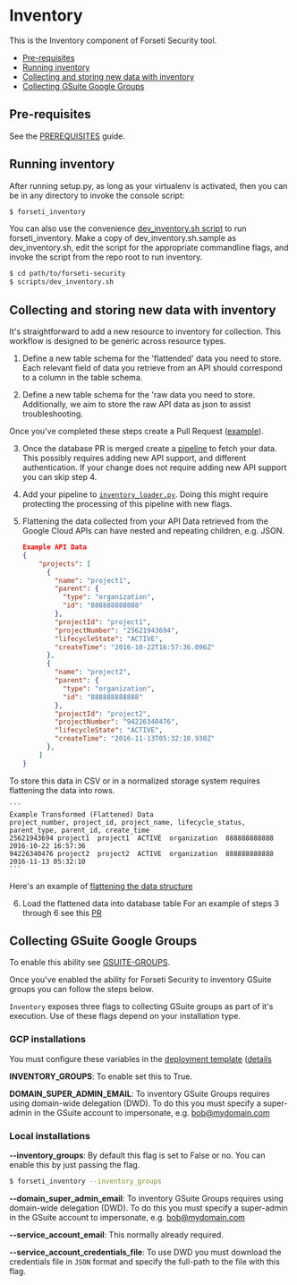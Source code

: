 # Inventory
This is the Inventory component of Forseti Security tool.
  * [Pre-requisites](#pre-requisites)
  * [Running inventory](#running-inventory)
  * [Collecting and storing new data with inventory](#collecting-and-storing-new-data-with-inventory)
  * [Collecting GSuite Google Groups](#collecting-gsuite-google-groups)
  
## Pre-requisites
See the [PREREQUISITES](/docs/prerequisites/README.md) guide.

## Running inventory
After running setup.py, as long as your virtualenv is activated, then you can be in
any directory to invoke the console script:

```sh
$ forseti_inventory
```

You can also use the convenience [dev_inventory.sh script](/scripts) to run
forseti_inventory. Make a copy of dev_inventory.sh.sample
as dev_inventory.sh, edit the script for the appropriate
commandline flags, and invoke the script from the repo root to run inventory.

```sh
$ cd path/to/forseti-security
$ scripts/dev_inventory.sh
```

## Collecting and storing new data with inventory

It's straightforward to add a new resource to inventory for collection. This workflow is designed to be generic across resource types.

1. Define a new table schema for the 'flattended' data you need to store.
Each relevant field of data you retrieve from an API should correspond to a column in the table schema.

2. Define a new table schema for the 'raw data you need to store.
Additionally, we aim to store the raw API data as json to assist troubleshooting.

Once you've completed these steps create a Pull Request ([example](https://github.com/GoogleCloudPlatform/forseti-security/pull/159)).

3. Once the database PR is merged create a [pipeline](/google/cloud/security/inventory/pipelines/) to fetch your data.
This possibly requires adding new API support, and different authentication. If your change does not require adding new API support you can skip step 4.

4. Add your pipeline to [`inventory_loader.py`](/google/cloud_securit/inventory/inventory_loader.py).
Doing this might require protecting the processing of this pipeline with new flags.

5. Flattening the data collected from your API
Data retrieved from the Google Cloud APIs can have nested and repeating children, e.g. JSON.

    ```json
    Example API Data
    {
        "projects": [
          {
            "name": "project1",
            "parent": {
              "type": "organization",
              "id": "888888888888"
            },
            "projectId": "project1",
            "projectNumber": "25621943694",
            "lifecycleState": "ACTIVE",
            "createTime": "2016-10-22T16:57:36.096Z"
          },
          {
            "name": "project2",
            "parent": {
              "type": "organization",
              "id": "888888888888"
            },
            "projectId": "project2",
            "projectNumber": "94226340476",
            "lifecycleState": "ACTIVE",
            "createTime": "2016-11-13T05:32:10.930Z"
          },
        ]
    }
    ```
    
To store this data in CSV or in a normalized storage system requires flattening the data into rows.

    ```
    Example Transformed (Flattened) Data
    project_number, project_id, project_name, lifecycle_status, parent_type, parent_id, create_time
    25621943694 project1  project1  ACTIVE  organization  888888888888  2016-10-22 16:57:36
    94226340476 project2  project2  ACTIVE  organization  888888888888  2016-11-13 05:32:10
    ```
Here's an example of [flattening the data structure](https://github.com/GoogleCloudPlatform/forseti-security/blob/master/google/cloud/security/inventory/transform_util.py#L29)

6. Load the flattened data into database table
For an example of steps 3 through 6 see this [PR](https://github.com/GoogleCloudPlatform/forseti-security/pull/165)

## Collecting GSuite Google Groups
To enable this ability see [GSUITE-GROUPS](/docs/common/GSUITE-GROUPS.md).

Once you've enabled the ability for Forseti Security to inventory GSuite groups you can follow the steps below.

`Inventory` exposes three flags to collecting GSuite groups as part of it's execution. Use of these flags depend on your installation type.

### GCP installations
You must configure these variables in the [deployment template](/deployment-templates/deploy-forseti.yaml.sample) ([details](/docs/installing/INSTALLING-GCP.md#customize-deployment-templates)

**INVENTORY_GROUPS**: To enable set this to True.

**DOMAIN_SUPER_ADMIN_EMAIL**: To inventory GSuite Groups requires using domain-wide delegation (DWD). To do this you must specify a super-admin in the GSuite account to impersonate, e.g. bob@mydomain.com

### Local installations

 **--inventory_groups**: By default this flag is set to False or no. You can enable this by just passing the flag.
 
 ```sh
 $ forseti_inventory --inventory_groups
 ```
 
 **--domain_super_admin_email**: To inventory GSuite Groups requires using domain-wide delegation (DWD). To do this you must specify a super-admin in the GSuite account to impersonate, e.g. bob@mydomain.com
 
 **--service_account_email**: This normally already required.
 
 **--service_account_credentials_file**: To use DWD you must download the credentials file in `JSON` format and specify the full-path to the file with this flag.

